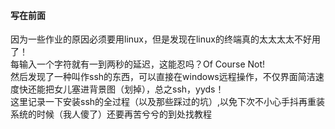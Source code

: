 #### 写在前面

因为一些作业的原因必须要用linux，但是发现在linux的终端真的太太太太不好用了！<br>
每输入一个字符就有一到两秒的延迟，这能忍吗？Of Course Not!<br>
然后发现了一种叫作ssh的东西，可以直接在windows远程操作，不仅界面简洁速度快还能把女儿塞进背景图（划掉），总之ssh，yyds！<br>
这里记录一下安装ssh的全过程（以及那些踩过的坑）,以免下次不小心手抖再重装系统的时候（我人傻了）还要再苦兮兮的到处找教程<br>



